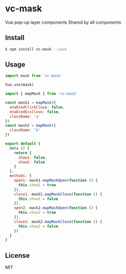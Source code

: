# vc-mask
Vue pop-up layer components Shared by all components

## Install
```sh
$ npm install vc-mask --save
```

## Usage
```javascript
import mask from 'vc-mask'

Vue.use(mask)
```

```javascript
import { mapMask } from 'vc-mask'

const mask1 = mapMask({
  enabledClickClose: false,
  enabledEscClose: false,
  className: 'a'
})
const mask2 = mapMask({
  className: 'b'
})

export default {
  data () {
    return {
      show1: false,
      show2: false
    }
  },
  methods: {
    open1: mask1.mapMaskOpen(function () {
      this.show1 = true
    }),
    close1: mask1.mapMaskClose(function () {
      this.show1 = false
    }),
    open2: mask2.mapMaskOpen(function () {
      this.show2 = true
    }),
    close2: mask2.mapMaskClose(function () {
      this.show2 = false
    })
  }
}
```

## License
MIT

